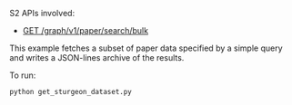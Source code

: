 S2 APIs involved:
* [GET /graph/v1/paper/search/bulk](https://api.semanticscholar.org/api-docs/graph#tag/Paper-Data/operation/get_graph_get_paper_bulk)

This example fetches a subset of paper data specified by a simple query and writes a JSON-lines archive of the results.

To run:
```
python get_sturgeon_dataset.py
```

